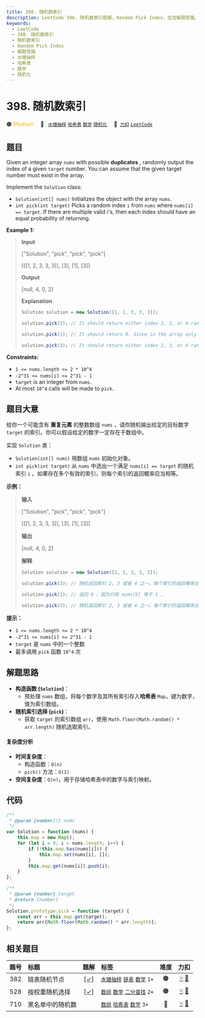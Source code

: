 ```yaml
---
title: 398. 随机数索引
description: LeetCode 398. 随机数索引题解，Random Pick Index，包含解题思路、复杂度分析以及完整的 JavaScript 代码实现。
keywords:
  - LeetCode
  - 398. 随机数索引
  - 随机数索引
  - Random Pick Index
  - 解题思路
  - 水塘抽样
  - 哈希表
  - 数学
  - 随机化
---
```


# 398. 随机数索引

🟠 <font color=#ffb800>Medium</font>&emsp; 🔖&ensp; [`水塘抽样`](/tag/reservoir-sampling.md) [`哈希表`](/tag/hash-table.md) [`数学`](/tag/math.md) [`随机化`](/tag/randomized.md)&emsp; 🔗&ensp;[`力扣`](https://leetcode.cn/problems/random-pick-index) [`LeetCode`](https://leetcode.com/problems/random-pick-index)

## 题目

Given an integer array `nums` with possible **duplicates** , randomly output
the index of a given `target` number. You can assume that the given target
number must exist in the array.

Implement the `Solution` class:

- `Solution(int[] nums)` Initializes the object with the array `nums`.
- `int pick(int target)` Picks a random index `i` from `nums` where `nums[i] == target`. If there are multiple valid i's, then each index should have an equal probability of returning.

**Example 1:**

> **Input**
>
> ["Solution", "pick", "pick", "pick"]
>
> [[[1, 2, 3, 3, 3]], [3], [1], [3]]
>
> **Output**
>
> [null, 4, 0, 2]
>
> **Explanation**
>
> ```js
> Solution solution = new Solution([1, 2, 3, 3, 3]);
>
> solution.pick(3); // It should return either index 2, 3, or 4 randomly. Each index should have equal probability of returning.
>
> solution.pick(1); // It should return 0. Since in the array only nums[0] is equal to 1.
>
> solution.pick(3); // It should return either index 2, 3, or 4 randomly. Each index should have equal probability of returning.
> ```

**Constraints:**

- `1 <= nums.length <= 2 * 10^4`
- `-2^31 <= nums[i] <= 2^31 - 1`
- `target` is an integer from `nums`.
- At most `10^4` calls will be made to `pick`.

## 题目大意

给你一个可能含有 **重复元素** 的整数数组 `nums` ，请你随机输出给定的目标数字 `target` 的索引。你可以假设给定的数字一定存在于数组中。

实现 `Solution` 类：

- `Solution(int[] nums)` 用数组 `nums` 初始化对象。
- `int pick(int target)` 从 `nums` 中选出一个满足 `nums[i] == target` 的随机索引 `i` 。如果存在多个有效的索引，则每个索引的返回概率应当相等。

**示例：**

> **输入**
>
> ["Solution", "pick", "pick", "pick"]
>
> [[[1, 2, 3, 3, 3]], [3], [1], [3]]
>
> **输出**
>
> [null, 4, 0, 2]
>
> **解释**
>
> ```js
> Solution solution = new Solution([1, 2, 3, 3, 3]);
>
> solution.pick(3); // 随机返回索引 2, 3 或者 4 之一。每个索引的返回概率应该相等。
>
> solution.pick(1); // 返回 0 。因为只有 nums[0] 等于 1 。
>
> solution.pick(3); // 随机返回索引 2, 3 或者 4 之一。每个索引的返回概率应该相等。
> ```

**提示：**

- `1 <= nums.length <= 2 * 10^4`
- `-2^31 <= nums[i] <= 2^31 - 1`
- `target` 是 `nums` 中的一个整数
- 最多调用 `pick` 函数 `10^4` 次

## 解题思路

- **构造函数 (`Solution`)**：
  - 预处理 `nums` 数组，将每个数字及其所有索引存入**哈希表** `Map`，键为数字，值为索引数组。
- **随机索引选择 (`pick`)**：
  - 获取 `target` 的索引数组 `arr`，使用 `Math.floor(Math.random() * arr.length)` 随机选取索引。

#### 复杂度分析

- **时间复杂度**：
  - 构造函数：`O(n)`
  - `pick()` 方法：`O(1)`
- **空间复杂度**：`O(n)`，用于存储哈希表中的数字与索引映射。

## 代码

```javascript
/**
 * @param {number[]} nums
 */
var Solution = function (nums) {
	this.map = new Map();
	for (let i = 0; i < nums.length; i++) {
		if (!this.map.has(nums[i])) {
			this.map.set(nums[i], []);
		}
		this.map.get(nums[i]).push(i);
	}
};

/**
 * @param {number} target
 * @return {number}
 */
Solution.prototype.pick = function (target) {
	const arr = this.map.get(target);
	return arr[Math.floor(Math.random() * arr.length)];
};
```

## 相关题目

<!-- prettier-ignore -->
| 题号 | 标题 | 题解 | 标签 | 难度 | 力扣 |
| :------: | :------ | :------: | :------ | :------: | :------: |
| 382 | 链表随机节点 | [[✓]](/problem/0382.md) |  [`水塘抽样`](/tag/reservoir-sampling.md) [`链表`](/tag/linked-list.md) [`数学`](/tag/math.md) `1+` | 🟠 | [🀄️](https://leetcode.cn/problems/linked-list-random-node) [🔗](https://leetcode.com/problems/linked-list-random-node) |
| 528 | 按权重随机选择 | [[✓]](/problem/0528.md) |  [`数组`](/tag/array.md) [`数学`](/tag/math.md) [`二分查找`](/tag/binary-search.md) `2+` | 🟠 | [🀄️](https://leetcode.cn/problems/random-pick-with-weight) [🔗](https://leetcode.com/problems/random-pick-with-weight) |
| 710 | 黑名单中的随机数 |  |  [`数组`](/tag/array.md) [`哈希表`](/tag/hash-table.md) [`数学`](/tag/math.md) `3+` | 🔴 | [🀄️](https://leetcode.cn/problems/random-pick-with-blacklist) [🔗](https://leetcode.com/problems/random-pick-with-blacklist) |